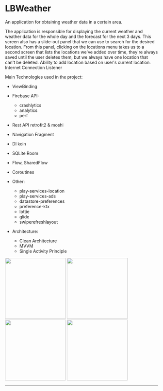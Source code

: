 # LBWeather
An application for obtaining weather data in a certain area.

The application is responsible for displaying the current weather and weather data for the whole day and the forecast for the next 3 days.
This screen also has a slide-out panel that we can use to search for the desired location. From this panel, clicking on the locations menu takes us to a second screen that lists the locations we've added over time, they're always saved until the user deletes them, but we always have one location that can't be deleted. Ability to add location based on user's current location. Internet Connection Listener

Main Technologies used in the project:
- ViewBinding
- Firebase API:
  - crashlytics
  - analytics
  - perf 
- Rest API retrofit2 & moshi
- Navigation Fragment
- DI koin
- SQLite Room
- Flow, SharedFlow
- Coroutines
- Other:
  - play-services-location
  - play-services-ads
  - datastore-preferences
  - preference-ktx
  - lottie
  - glide
  - swiperefreshlayout

- Architecture:
  - Clean Architecture
  - MVVM
  - Single Activity Principle


<img src="https://github.com/artemqq5/LBWeather/assets/52855607/ccce8560-9929-4d12-8fde-2b28439611be" width="200">  <img src="https://github.com/artemqq5/LBWeather/assets/52855607/e2074420-2cce-4e51-813d-58881b5e396a" width="200">  <img src="https://github.com/artemqq5/LBWeather/assets/52855607/f41c6737-a828-4048-af70-f1edff8df8e8" width="200">  <img src="https://github.com/artemqq5/LBWeather/assets/52855607/60f1f7cb-088f-42ed-bdc9-04d9003ace1f" width="200">


-----------------------------------------------------------------------------------------------------------------------------------------------------------------------
